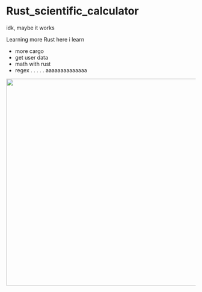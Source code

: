 # Rust_scientific_calculator
idk, maybe it works

Learning more Rust
here i learn
- more cargo
- get user data
- math with rust
- regex . . . . . aaaaaaaaaaaaaa


<p align = "center">
 <img src= 
https://encrypted-tbn0.gstatic.com/images?q=tbn:ANd9GcRbCKpoVShTwegOCszHJ1PqkRSIBXAYKS0QpOFq58zOV-v3lE-L4-G8TyOduSpIhavCjEQ&usqp=CAU width="550">
</p> 
